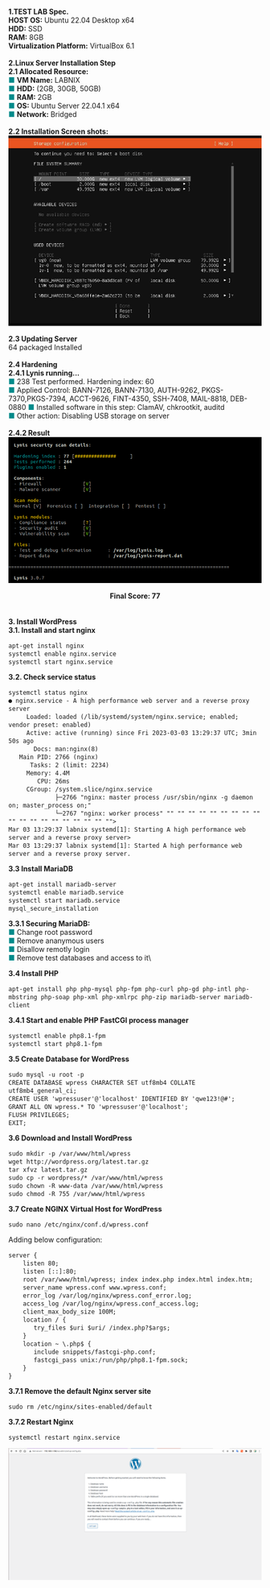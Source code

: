 **1.TEST LAB Spec.**\
**HOST OS:** Ubuntu 22.04 Desktop x64\
**HDD:** SSD\
**RAM:** 8GB\
**Virtualization Platform:** VirtualBox 6.1\
\
**2.Linux Server Installation Step**\
**2.1 Allocated Resource:**\
<span style="color:DarkCyan">■</span> **VM Name:** LABNIX\
<span style="color:DarkCyan">■</span> **HDD:** (2GB, 30GB, 50GB)\
<span style="color:DarkCyan">■</span> **RAM:** 2GB\
<span style="color:DarkCyan">■</span> **OS:** Ubuntu Server 22.04.1 x64\
<span style="color:DarkCyan">■</span> **Network:** Bridged\
\
**2.2 Installation Screen shots:**\
 ![image](images/hddlayout.jpg)

**2.3 Updating Server**\
64 packaged Installed\
\
**2.4 Hardening**\
**2.4.1 Lynis running...**\
<span style="color:DarkCyan">■</span> 238 Test performed. Hardening index: 60\
<span style="color:DarkCyan">■</span> Applied Control: BANN-7126, BANN-7130, AUTH-9262, PKGS-7370,PKGS-7394, ACCT-9626, FINT-4350, SSH-7408, MAIL-8818, DEB-0880 
<span style="color:DarkCyan">■</span> Installed software in this step: ClamAV, chkrootkit, auditd\
<span style="color:DarkCyan">■</span> Other action: Disabling USB storage on server\
\
**2.4.2 Result**\
![image](images/lynis77.png)\
**<center>Final Score: 77</center>**\
\
**3. Install WordPress**\
**3.1. Install and start nginx**
```
apt-get install nginx 
systemctl enable nginx.service 
systemctl start nginx.service
```
**3.2. Check service status** 
```
systemctl status nginx 
● nginx.service - A high performance web server and a reverse proxy server 
     Loaded: loaded (/lib/systemd/system/nginx.service; enabled; vendor preset: enabled) 
     Active: active (running) since Fri 2023-03-03 13:29:37 UTC; 3min 50s ago 
       Docs: man:nginx(8) 
   Main PID: 2766 (nginx) 
      Tasks: 2 (limit: 2234) 
     Memory: 4.4M 
        CPU: 26ms 
     CGroup: /system.slice/nginx.service 
             ├─2766 "nginx: master process /usr/sbin/nginx -g daemon on; master_process on;" 
             └─2767 "nginx: worker process" "" "" "" "" "" "" "" "" "" "" "" "" "" "" "" "" "" "" ""> 
Mar 03 13:29:37 labnix systemd[1]: Starting A high performance web server and a reverse proxy server> 
Mar 03 13:29:37 labnix systemd[1]: Started A high performance web server and a reverse proxy server. 
```

**3.3 Install MariaDB**
```
apt-get install mariadb-server  
systemctl enable mariadb.service 
systemctl start mariadb.service 
mysql_secure_installation 
```

**3.3.1 Securing MariaDB:**\
<span style="color:DarkCyan">■</span> Change root password\
<span style="color:DarkCyan">■</span> Remove ananymous users\
<span style="color:DarkCyan">■</span> Disallow remotly login\
<span style="color:DarkCyan">■</span> Remove test databases and access to it\

**3.4 Install PHP**
```
apt-get install php php-mysql php-fpm php-curl php-gd php-intl php-mbstring php-soap php-xml php-xmlrpc php-zip mariadb-server mariadb-client 
```

**3.4.1 Start and enable PHP FastCGI process manager**
```
systemctl enable php8.1-fpm 
systemctl start php8.1-fpm 
```

**3.5 Create Database for WordPress**
```
sudo mysql -u root -p 
CREATE DATABASE wpress CHARACTER SET utf8mb4 COLLATE utf8mb4_general_ci; 
CREATE USER 'wpressuser'@'localhost' IDENTIFIED BY 'qwe123!@#'; 
GRANT ALL ON wpress.* TO 'wpressuser'@'localhost'; 
FLUSH PRIVILEGES; 
EXIT; 
```

**3.6 Download and Install WordPress**
```
sudo mkdir -p /var/www/html/wpress 
wget http://wordpress.org/latest.tar.gz 
tar xfvz latest.tar.gz 
sudo cp -r wordpress/* /var/www/html/wpress 
sudo chown -R www-data /var/www/html/wpress 
sudo chmod -R 755 /var/www/html/wpress 
```

**3.7 Create NGINX Virtual Host for WordPress**
```
sudo nano /etc/nginx/conf.d/wpress.conf 
```
Adding below configuration: 
```
server { 
    listen 80; 
    listen [::]:80; 
    root /var/www/html/wpress; index index.php index.html index.htm; 
    server_name wpress.conf www.wpress.conf; 
    error_log /var/log/nginx/wpress.conf_error.log; 
    access_log /var/log/nginx/wpress.conf_access.log; 
    client_max_body_size 100M; 
    location / { 
       try_files $uri $uri/ /index.php?$args; 
    } 
    location ~ \.php$ { 
       include snippets/fastcgi-php.conf; 
       fastcgi_pass unix:/run/php/php8.1-fpm.sock; 
    } 
} 
```
**3.7.1 Remove the default Nginx server site**
```
sudo rm /etc/nginx/sites-enabled/default
```

**3.7.2 Restart Nginx**
```
systemctl restart nginx.service
```
![image](images/wpressfinal.png)